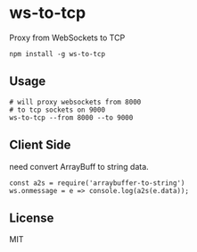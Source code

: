 # ws-to-tcp

Proxy from WebSockets to TCP

```
npm install -g ws-to-tcp
```

## Usage

```
# will proxy websockets from 8000
# to tcp sockets on 9000
ws-to-tcp --from 8000 --to 9000
```

## Client Side
need convert ArrayBuff to string data.

```
const a2s = require('arraybuffer-to-string')
ws.onmessage = e => console.log(a2s(e.data));
```

## License

MIT

